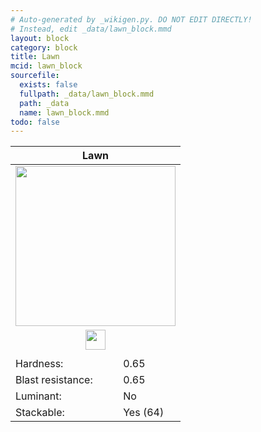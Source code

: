 ```yaml
---
# Auto-generated by _wikigen.py. DO NOT EDIT DIRECTLY!
# Instead, edit _data/lawn_block.mmd
layout: block
category: block
title: Lawn
mcid: lawn_block
sourcefile:
  exists: false
  fullpath: _data/lawn_block.mmd
  path: _data
  name: lawn_block.mmd
todo: false
---
```


<table class="block-info"><thead><tr>
<th colspan=2>Lawn</th>
</tr></thead><tbody>
<tr><td colspan=2 class="cell-image-big" style="text-align:center"><img src="/allotment/img/textures/allotment/lawn_block.png" width="256" height="256" alt="" class="preview-icon"></td></tr>
<tr><td colspan=2 class="cell-image-small" style="text-align:center"><img src="/allotment/img/inventory_textures/allotment/lawn_block.png" width="32" height="32" alt="" class="inventory-icon"></td></tr>
<tr><td colspan=2 style="text-align:center"><span class="tool-info tool-shovel tool-level-0" title="Breaks faster with a Shovel"></span></td></tr>
<tr><td>Hardness:</td><td>0.65</td></tr>
<tr><td>Blast resistance:</td><td>0.65</td></tr>
<tr><td>Luminant:</td><td>No</td></tr>
<tr><td>Stackable:</td><td>Yes (64)</td></tr>
</tbody></table>

